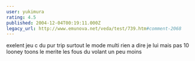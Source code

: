 ```yaml
---
user: yukimura
rating: 4.5
published: 2004-12-04T00:19:11.000Z
legacy_url: http://www.emunova.net/veda/test/739.htm#comment-2068
---
```

exelent jeu c du pur trip surtout le mode multi 
rien a dire je lui mais pas 10 looney toons le merite les fous du volant un peu moins